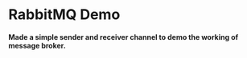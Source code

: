 # RabbitMQ Demo

#### Made a simple sender and receiver channel to demo the working of message broker.
